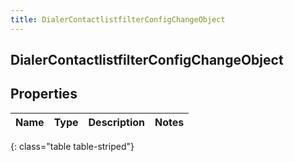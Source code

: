 ```yaml
---
title: DialerContactlistfilterConfigChangeObject
---
```

## DialerContactlistfilterConfigChangeObject

## Properties

|Name | Type | Description | Notes|
|------------ | ------------- | ------------- | -------------|
{: class="table table-striped"}


